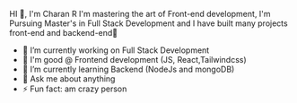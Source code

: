   HI 👋, I'm Charan R
    I'm mastering the art of Front-end development,
    I'm Pursuing Master's in Full Stack Development
    and I have built many projects front-end and backend-end🚀

- 🔭 I’m currently working on Full Stack Development
- 🧿 I'm good @ Frontend development (JS, React,Tailwindcss)
- 🌱 I’m currently learning Backend (NodeJs and mongoDB)
- 💬 Ask me about anything
- ⚡ Fun fact: am crazy person
<!--
**Charan-bavaji/Charan-bavaji** is a ✨ _special_ ✨ repository because its `README.md` (this file) appears on your GitHub profile.

Here are some ideas to get you started:

- 🔭 I’m currently working on ...
- 🌱 I’m currently learning ...
- 👯 I’m looking to collaborate on ...
- 🤔 I’m looking for help with ...
- 💬 Ask me about ...
- 📫 How to reach me: ...
- 😄 Pronouns: ...
- ⚡ Fun fact: ...
-->
